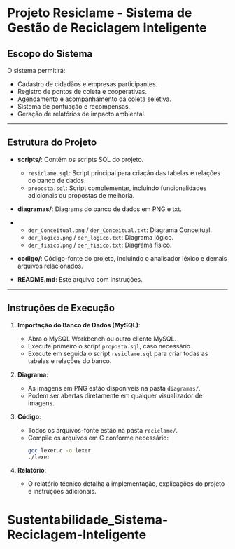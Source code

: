 # Projeto Resiclame - Sistema de Gestão de Reciclagem Inteligente

## Escopo do Sistema

O sistema permitirá:
- Cadastro de cidadãos e empresas participantes.
- Registro de pontos de coleta e cooperativas.
- Agendamento e acompanhamento da coleta seletiva.
- Sistema de pontuação e recompensas.
- Geração de relatórios de impacto ambiental.

---

## Estrutura do Projeto

- **scripts/**: Contém os scripts SQL do projeto.
  - `resiclame.sql`: Script principal para criação das tabelas e relações do banco de dados.
  - `proposta.sql`: Script complementar, incluindo funcionalidades adicionais ou propostas de melhoria.

- **diagramas/**: Diagrams do banco de dados em PNG e txt.
- - `der_Conceitual.png` / `der_Conceitual.txt`: Diagrama Conceitual.
  - `der_logico.png` / `der_logico.txt`: Diagrama lógico.
  - `der_fisico.png` / `der_fisico.txt`: Diagrama físico.

- **codigo/**: Código-fonte do projeto, incluindo o analisador léxico e demais arquivos relacionados.

- **README.md**: Este arquivo com instruções.

---

## Instruções de Execução

1. **Importação do Banco de Dados (MySQL)**:
   - Abra o MySQL Workbench ou outro cliente MySQL.
   - Execute primeiro o script `proposta.sql`, caso necessário.
   - Execute em seguida o script `resiclame.sql` para criar todas as tabelas e relações do banco.

2. **Diagrama**:
   - As imagens em PNG estão disponíveis na pasta `diagramas/`.
   - Podem ser abertas diretamente em qualquer visualizador de imagens.

3. **Código**:
   - Todos os arquivos-fonte estão na pasta `reciclame/`.
   - Compile os arquivos em C conforme necessário:
     ```bash
     gcc lexer.c -o lexer
     ./lexer
     ```

4. **Relatório**:
   - O relatório técnico detalha a implementação, explicações do projeto e instruções adicionais.


# Sustentabilidade_Sistema-Reciclagem-Inteligente
